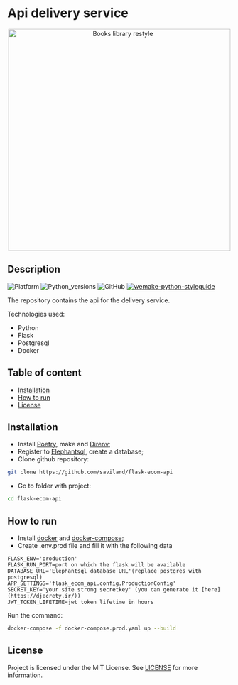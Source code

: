# Api delivery service

<p align="center">
    <img width="500"
         src="https://www.business.ru/images/001/2-43.jpg"
         alt="Books library restyle" />
</p>

## Description
![Platform](https://img.shields.io/badge/platform-linux-brightgreen)
![Python_versions](https://img.shields.io/badge/Python-3.7%7C3.8-brightgreen)
![GitHub](https://img.shields.io/github/license/velivir/books-library-restyle)
[![wemake-python-styleguide](https://img.shields.io/badge/style-wemake-000000.svg)](https://github.com/wemake-services/wemake-python-styleguide)


The repository contains the api for the delivery service.

Technologies used:
- Python
- Flask
- Postgresql
- Docker


## Table of content

- [Installation](#installation)
- [How to run](#how-to-run)
- [License](#license)


## Installation

* Install [Poetry](https://python-poetry.org/), make and [Direnv](https://direnv.net/);
* Register to  [Elephantsql](https://www.elephantsql.com/), create a database;
* Clone github repository:
```bash
git clone https://github.com/savilard/flask-ecom-api
```
* Go to folder with project:
```bash
cd flask-ecom-api
```

## How to run
* Install [docker](https://docs.docker.com/engine/install/ubuntu/) and [docker-compose](https://docs.docker.com/compose/install/);
* Create .env.prod file and fill it with the following data
```env
FLASK_ENV='production'
FLASK_RUN_PORT=port on which the flask will be available
DATABASE_URL='Elephantsql database URL'(replace postgres with postgresql)
APP_SETTINGS='flask_ecom_api.config.ProductionConfig'
SECRET_KEY='your site strong secretkey' (you can generate it [here](https://djecrety.ir/))
JWT_TOKEN_LIFETIME=jwt token lifetime in hours
```

Run the command:
```bash
docker-compose -f docker-compose.prod.yaml up --build
```

## License

Project is licensed under the MIT License. See [LICENSE](https://github.com/savilard/flask-ecom-api/blob/main/LICENSE) for more information.
